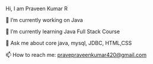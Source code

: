 Hi, I am Praveen Kumar R

🔭 I’m currently working on Java

🌱 I’m currently learning Java Full Stack Course

💬 Ask me about core java, mysql, JDBC, HTML,CSS

📫 How to reach me: pravepraveenkumar420@gmail.com
